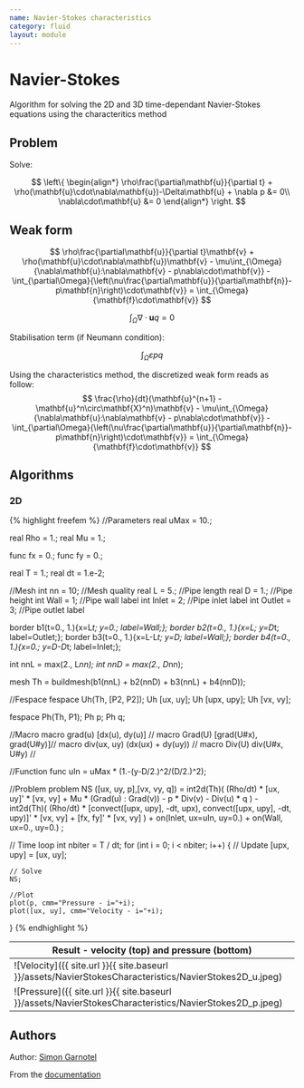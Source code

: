 ```yaml
---
name: Navier-Stokes characteristics
category: fluid
layout: module
---
```


# Navier-Stokes

Algorithm for solving the 2D and 3D time-dependant Navier-Stokes equations using the characteritics method

## Problem

Solve:

$$
\left\{
\begin{align*}
	\rho\frac{\partial\mathbf{u}}{\partial t} + \rho(\mathbf{u}\cdot\nabla\mathbf{u})-\Delta\mathbf{u} + \nabla p &= 0\\
	\nabla\cdot\mathbf{u} &= 0
\end{align*}
\right.
$$

## Weak form

$$
	\rho\frac{\partial\mathbf{u}}{\partial t}\mathbf{v} +	\rho(\mathbf{u}\cdot\nabla\mathbf{u})\mathbf{v}	- \mu\int_{\Omega}{\nabla\mathbf{u}:\nabla\mathbf{v} - p\nabla\cdot\mathbf{v}} - \int_{\partial\Omega}{\left(\nu\frac{\partial\mathbf{u}}{\partial\mathbf{n}}-p\mathbf{n}\right)\cdot\mathbf{v}} = \int_{\Omega}{\mathbf{f}\cdot\mathbf{v}}
$$

$$
	\int_{\Omega}{\nabla\cdot\mathbf{u}q} = 0
$$

Stabilisation term (if Neumann condition):

$$
	\int_{\Omega}{\varepsilon p q}
$$

Using the characteristics method, the discretized weak form reads as follow:
$$
	\frac{\rho}{dt}(\mathbf{u}^{n+1} - \mathbf{u}^n\circ\mathbf{X}^n)\mathbf{v}
	- \mu\int_{\Omega}{\nabla\mathbf{u}:\nabla\mathbf{v}
	- p\nabla\cdot\mathbf{v}}
	- \int_{\partial\Omega}{\left(\nu\frac{\partial\mathbf{u}}{\partial\mathbf{n}}-p\mathbf{n}\right)\cdot\mathbf{v}}
	= \int_{\Omega}{\mathbf{f}\cdot\mathbf{v}}
$$

## Algorithms

### 2D

{% highlight freefem %}
//Parameters
real uMax = 10.;

real Rho = 1.;
real Mu = 1.;

func fx = 0.;
func fy = 0.;

real T = 1.;
real dt = 1.e-2;

//Mesh
int nn = 10;	//Mesh quality
real L = 5.;	//Pipe length
real D = 1.;	//Pipe height
int Wall = 1;	//Pipe wall label
int Inlet = 2;	//Pipe inlet label
int Outlet = 3;	//Pipe outlet label

border b1(t=0., 1.){x=L*t; y=0.; label=Wall;};
border b2(t=0., 1.){x=L; y=D*t; label=Outlet;};
border b3(t=0., 1.){x=L-L*t; y=D; label=Wall;};
border b4(t=0., 1.){x=0.; y=D-D*t; label=Inlet;};

int nnL = max(2., L*nn);
int nnD = max(2., D*nn);

mesh Th = buildmesh(b1(nnL) + b2(nnD) + b3(nnL) + b4(nnD));

//Fespace
fespace Uh(Th, [P2, P2]);
Uh [ux, uy];
Uh [upx, upy];
Uh [vx, vy];

fespace Ph(Th, P1);
Ph p;
Ph q;

//Macro
macro grad(u) [dx(u), dy(u)] //
macro Grad(U) [grad(U#x), grad(U#y)]//
macro div(ux, uy) (dx(ux) + dy(uy)) //
macro Div(U) div(U#x, U#y) //

//Function
func uIn = uMax * (1.-(y-D/2.)^2/(D/2.)^2);

//Problem
problem NS ([ux, uy, p],[vx, vy, q])
	= int2d(Th)(
		  (Rho/dt) * [ux, uy]' * [vx, vy]
		+ Mu * (Grad(u) : Grad(v))
		- p * Div(v)
		- Div(u) * q
	)
	- int2d(Th)(
		  (Rho/dt) * [convect([upx, upy], -dt, upx), convect([upx, upy], -dt, upy)]' * [vx, vy]
		+ [fx, fy]' * [vx, vy]
	)
	+ on(Inlet, ux=uIn, uy=0.)
	+ on(Wall, ux=0., uy=0.)
	;

// Time loop
int nbiter = T / dt;
for (int i = 0; i < nbiter; i++) {
	// Update
	[upx, upy] = [ux, uy];

	// Solve
	NS;

	//Plot
	plot(p, cmm="Pressure - i="+i);
	plot([ux, uy], cmm="Velocity - i="+i);
}
{% endhighlight %}

|Result - velocity (top) and pressure (bottom)|
|--|
|![Velocity]({{ site.url }}{{ site.baseurl }}/assets/NavierStokesCharacteristics/NavierStokes2D_u.jpeg)|
|![Pressure]({{ site.url }}{{ site.baseurl }}/assets/NavierStokesCharacteristics/NavierStokes2D_p.jpeg)|

## Authors

Author: [Simon Garnotel](https://github.com/sgarnotel)

From the [documentation](https://doc.freefem.org/models/navierStokesEquations.html)

